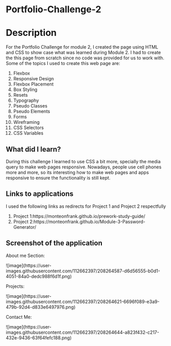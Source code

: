 <h1>Portfolio-Challenge-2</h2>

<strong><h1>Description</h2></strong>

<p>For the Portfolio Challenge for module 2, I created the page using HTML and CSS to show case what was learned during Module 2. I had to create the this page from scratch since no code was provided for us to work with. Some of the topics I used to create this web page are:</p>

<ol>
  <li>Flexbox</li>
  <li>Responsive Design</li>
  <li>Flexbox Placement</li>
  <li>Box Styling</li>
  <li>Resets</li>
  <li>Typography</li>
  <li>Pseudo Classes</li>
  <li>Pseudo Elements</li>
  <li>Forms</li>
  <li>Wireframing</li>
  <li>CSS Selectors</li>
  <li>CSS Variables</li>
</ol>


<strong><h2>What did I learn?</strong></h2>

<p>During this challenge I learned to use CSS a bit more, specially the media query to make web pages responsive. Nowadays, people use cell phones more and more, so its interesting how to make web pages and apps responsive to ensure the functionality is still kept.</p>


<strong><h2>Links to applications</strong></h2>

<p>I used the following links as redirects for Project 1 and Project 2 respectfully</p>

<ol>
  <li> Project 1:https://monteonfrank.github.io/prework-study-guide/</li>
  <li> Project 2:https://monteonfrank.github.io/Module-3-Password-Generator/  </li>
</ol>


<strong><h2>Screenshot of the application</strong></h2>
<p>About me Section:</p>
![image](https://user-images.githubusercontent.com/112662397/208264587-d6d56555-b0d1-4051-84a0-dedc988f6d1f.png)

<p>Projects:</p>
![image](https://user-images.githubusercontent.com/112662397/208264621-6696f089-e3a9-479b-92d4-d833e6497976.png)

<p>Contact Me:</p>
![image](https://user-images.githubusercontent.com/112662397/208264644-a823f432-c217-432e-9436-63f64fefc188.png)



